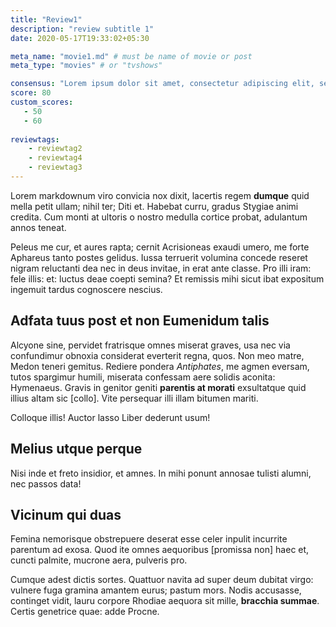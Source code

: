 ```yaml
---
title: "Review1"
description: "review subtitle 1"
date: 2020-05-17T19:33:02+05:30

meta_name: "movie1.md" # must be name of movie or post 
meta_type: "movies" # or "tvshows"

consensus: "Lorem ipsum dolor sit amet, consectetur adipiscing elit, sed do eiusmod tempor incididunt ut labore et dolore magna aliqua."
score: 80
custom_scores:
   - 50
   - 60
   
reviewtags:
    - reviewtag2
    - reviewtag4
    - reviewtag3
---
```


Lorem markdownum viro convicia nox dixit, lacertis regem **dumque** quid mella
petit ullam; nihil ter; Diti et. Habebat curru, gradus Stygiae animi credita.
Cum monti at ultoris o nostro medulla cortice probat, adulantum annos teneat.

Peleus me cur, et aures rapta; cernit Acrisioneas exaudi umero, me forte
Aphareus tanto postes gelidus. Iussa terruerit volumina concede reseret nigram
reluctanti dea nec in deus invitae, in erat ante classe. Pro illi iram: fele
illis: et: luctus deae coepti semina? Et remissis mihi sicut ibat expositum
ingemuit tardus cognoscere nescius.

## Adfata tuus post et non Eumenidum talis

Alcyone sine, pervidet fratrisque omnes miserat graves, usa nec via confundimur
obnoxia considerat everterit regna, quos. Non meo matre, Medon teneri gemitus.
Rediere pondera *Antiphates*, me agmen eversam, tutos spargimur humili, miserata
confessam aere solidis aconita: Hymenaeus. Gravis in genitor geniti **parentis
at morati** exsultatque quid illius altam sic [collo]. Vite persequar illi illam
bitumen mariti.

Colloque illis! Auctor lasso Liber dederunt usum!

## Melius utque perque

Nisi inde et freto insidior, et amnes. In mihi ponunt annosae tulisti alumni,
nec passos data!

## Vicinum qui duas

Femina nemorisque obstrepuere deserat esse celer inpulit incurrite parentum ad
exosa. Quod ite omnes aequoribus [promissa non] haec et, cuncti palmite, mucrone
aera, pulveris pro.

Cumque adest dictis sortes. Quattuor navita ad super deum dubitat virgo: vulnere
fuga gramina amantem eurus; pastum mors. Nodis accusasse, continget vidit, lauru
corpore Rhodiae aequora sit mille, **bracchia summae**. Certis genetrice quae:
adde Procne.
